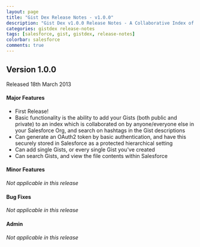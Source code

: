 ```yaml
---
layout: page
title: "Gist Dex Release Notes - v1.0.0"
description: "Gist Dex v1.0.0 Release Notes - A Collaborative Index of Gists for users within an organization"
categories: gistdex release-notes
tags: [salesforce, gist, gistdex, release-notes]
colorbar: salesforce
comments: true
---
```


Version 1.0.0
-------------
Released 18th March 2013

#### Major Features
 - First Release!
 - Basic functionality is the ability to add your Gists (both public and private) to an index which is collaborated on by anyone/everyone else in your Salesforce Org, and search on hashtags in the Gist descriptions
 - Can generate an OAuth2 token by basic authentication, and have this securely stored in Salesforce as a protected hierarchical setting
 - Can add single Gists, or every single Gist you've created
 - Can search Gists, and view the file contents within Salesforce

#### Minor Features
_Not applicable in this release_

#### Bug Fixes
_Not applicable in this release_

#### Admin
_Not applicable in this release_
